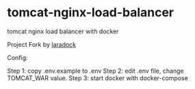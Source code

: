 # tomcat-nginx-load-balancer
tomcat nginx load balancer with docker

Project Fork by [laradock](https://github.com/laradock/laradock)

Config:

Step 1: copy .env.example to .env
Step 2: edit .env file, change TOMCAT_WAR value.
Step 3: start docker with docker-compose
